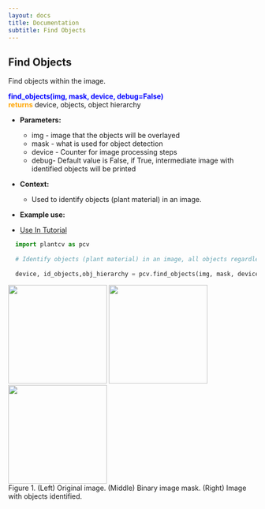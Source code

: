 ```yaml
---
layout: docs
title: Documentation
subtitle: Find Objects
---
```


## Find Objects

Find objects within the image.

<font color='blue'>**find\_objects(img, mask, device, debug=False)**</font><br>
<font color='orange'>**returns**</font> device, objects, object hierarchy

    
- **Parameters:**   
  - img - image that the objects will be overlayed
  - mask - what is used for object detection
  - device - Counter for image processing steps
  - debug- Default value is False, if True, intermediate image with identified objects will be printed 

- **Context:**  
  - Used to identify objects (plant material) in an image.

- **Example use:**  

 - [Use In Tutorial](http://plantcv.danforthcenter.org/pages/documentation/function_docs/vis_tutorial.html)
 
  ```python
    import plantcv as pcv
    
    # Identify objects (plant material) in an image, all objects regardless of hierarchy are filled (e.g. holes between leaves).
    
    device, id_objects,obj_hierarchy = pcv.find_objects(img, mask, device, debug=True)

  ```
  <a href="{{site.baseurl}}/img/documentation_images/find_objects/VIS_SV_180_z2500_349810.png" target="_blank">
  <img src="{{site.baseurl}}/img/documentation_images/find_objects/VIS_SV_180_z2500_349810.png" width="200"></a>
  <a href="{{site.baseurl}}/img/documentation_images/find_objects/18_fill200.png" target="_blank">
  <img src="{{site.baseurl}}/img/documentation_images/find_objects/18_fill200.png" width="200"></a>
  <a href="{{site.baseurl}}/img/documentation_images/find_objects/20_id_objects.png" target="_blank">
  <img src="{{site.baseurl}}/img/documentation_images/find_objects/20_id_objects.png" width="200"></a><br>
  Figure 1. (Left) Original image. (Middle) Binary image mask. (Right) Image with objects identified.  
 

